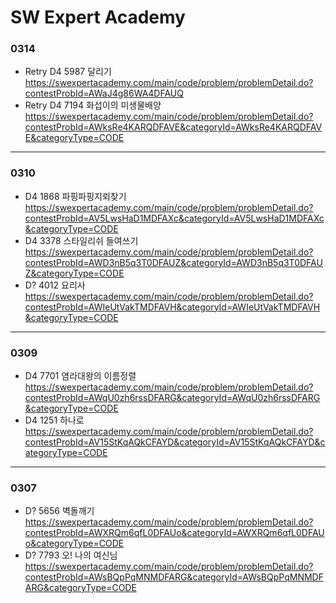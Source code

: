 # SW Expert Academy


### 0314
* Retry D4 5987 달리기<br>https://swexpertacademy.com/main/code/problem/problemDetail.do?contestProbId=AWaJ4g86WA4DFAUQ  
* Retry D4 7194 화섭이의 미생물배양<br>https://swexpertacademy.com/main/code/problem/problemDetail.do?contestProbId=AWksRe4KARQDFAVE&categoryId=AWksRe4KARQDFAVE&categoryType=CODE  
---
### 0310
* D4 1868 파핑파핑지뢰찾기<br>https://swexpertacademy.com/main/code/problem/problemDetail.do?contestProbId=AV5LwsHaD1MDFAXc&categoryId=AV5LwsHaD1MDFAXc&categoryType=CODE  
* D4 3378 스타일리쉬 들여쓰기<br>https://swexpertacademy.com/main/code/problem/problemDetail.do?contestProbId=AWD3nB5q3T0DFAUZ&categoryId=AWD3nB5q3T0DFAUZ&categoryType=CODE  
* D? 4012 요리사<br>https://swexpertacademy.com/main/code/problem/problemDetail.do?contestProbId=AWIeUtVakTMDFAVH&categoryId=AWIeUtVakTMDFAVH&categoryType=CODE  
---
### 0309
* D4 7701 염라대왕의 이름정렬<br>https://swexpertacademy.com/main/code/problem/problemDetail.do?contestProbId=AWqU0zh6rssDFARG&categoryId=AWqU0zh6rssDFARG&categoryType=CODE
* D4 1251 하나로<br>https://swexpertacademy.com/main/code/problem/problemDetail.do?contestProbId=AV15StKqAQkCFAYD&categoryId=AV15StKqAQkCFAYD&categoryType=CODE  
---
### 0307
* D? 5656 벽돌깨기<br>https://swexpertacademy.com/main/code/problem/problemDetail.do?contestProbId=AWXRQm6qfL0DFAUo&categoryId=AWXRQm6qfL0DFAUo&categoryType=CODE  
* D? 7793 오! 나의 여신님<br>https://swexpertacademy.com/main/code/problem/problemDetail.do?contestProbId=AWsBQpPqMNMDFARG&categoryId=AWsBQpPqMNMDFARG&categoryType=CODE  
